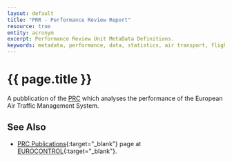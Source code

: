 ```yaml
---
layout: default
title: "PRR - Performance Review Report"
resource: true
entity: acronym
excerpt: Performance Review Unit MetaData Definitions.
keywords: metadata, performance, data, statistics, air transport, flights, europe, delay, safety
---
```

# {{ page.title }}

A pubblication of the [PRC][prc] which analyses the performance of the
European Air Traffic Management System.

## See Also

* [PRC Publications][prrECTRL]{:target="_blank"} page at [EUROCONTROL][ectrl]{:target="_blank"}.

[prrECTRL]: <http://www.eurocontrol.int/prc/publications> "PRC Publications - EUROCONTROL"
[ectrl]: <https://www.eurocontrol.int/> "EUROCONTROL"
[prc]: <{{ "/references/acronym/prc.html" | prepend: site.baseurl | prepend: site.url }}> "Air Traffic Control"

